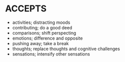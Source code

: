 # ACCEPTS

- activities; distracting moods
- contributing; do a good deed
- comparisons; shift perspecting
- emotions; difference and opposite
- pushing away; take a break
- thoughts; replace thoughts and cognitive challenges
- sensations; intensify other sensations

